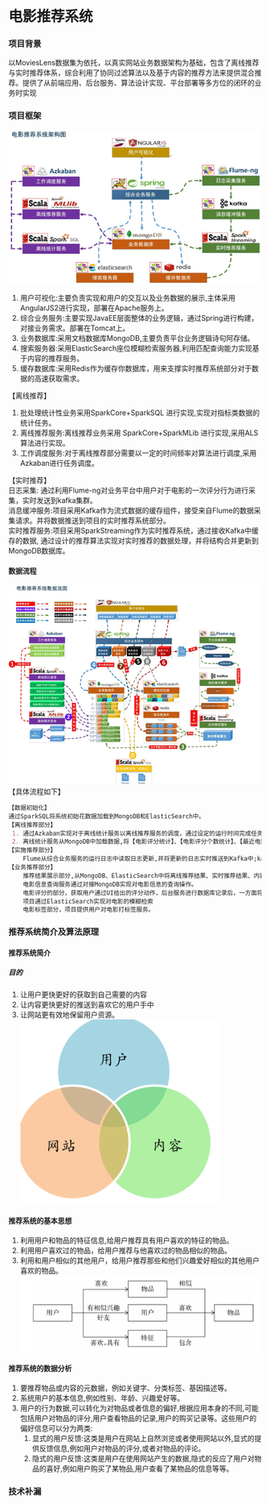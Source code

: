 # 电影推荐系统 
### 项目背景
以MoviesLens数据集为依托，以真实网站业务数据架构为基础，包含了离线推荐与实时推荐体系，综合利用了协同过滤算法以及基于内容的推荐方法来提供混合推荐。提供了从前端应用、后台服务、算法设计实现、平台部署等多方位的闭环的业务时实现
### 项目框架  
 ![img.png](img/img01.png)  
1. 用户可视化:主要负责实现和用户的交互以及业务数据的展示,主体采用AngularJS2进行实现，部署在Apache服务上。
2. 综合业务服务:主要实现JavaEE层面整体的业务逻辑，通过Spring进行构建，对接业务需求。部署在Tomcat上。
3. 业务数据库:采用文档数据库MongoDB,主要负责平台业务逻辑诗句阿存储。
4. 搜索服务器:采用ElasticSearch座位模糊检索服务器,利用匹配查询能力实现基于内容的推荐服务。
5. 缓存数据库:采用Redis作为缓存你数据库，用来支撑实时推荐系统部分对于数据的高速获取需求。

【离线推荐】  
1. 批处理统计性业务采用SparkCore+SparkSQL 进行实现,实现对指标类数据的统计任务。
2. 离线推荐服务:离线推荐业务采用 SparkCore+SparkMLib 进行实现,采用ALS算法进行实现。
3. 工作调度服务:对于离线推荐部分需要以一定的时间频率对算法进行调度,采用Azkaban进行任务调度。

【实时推荐】  
日志采集:   通过利用Flume-ng对业务平台中用户对于电影的一次评分行为进行采集，实时发送到kafka集群。  
消息缓冲服务:项目采用Kafka作为流式数据的缓存组件，接受来自Flume的数据采集请求。并将数据推送到项目的实时推荐系统部分。  
实时推荐服务:项目采用SparkStreaming作为实时推荐系统，通过接收Kafka中缓存的数据,
           通过设计的推荐算法实现对实时推荐的数据处理，并将结构合并更新到MongoDB数据库。   
#### 数据流程  
![img02.png](img/img02.png)  
【具体流程如下】
```markdown
【数据初始化】
通过SparkSQL将系统初始花数据加载到MongoDB和ElasticSearch中。
【离线推荐部分】  
 1. 通过Azkaban实现对于离线统计服务以离线推荐服务的调度，通过设定的运行时间完成任务的触发执行。
 2. 离线统计服务从MongoDB中加载数据,将【电影评分统计】、【电影评分个数统计】、【最近电影评分个数统计】三个统计算法进行实现。并将结果会写到MongoDB中;离线推荐服务从MongoDB中加载数据,通过ALS算法分别将【用户推荐结果矩阵】、【影片相似度矩阵】回写到MongoDB中。
【实施推荐部分】  
    Flume从综合业务服务的运行日志中读取日志更新,并将更新的日志实时推送到Kafka中;kafka在收到这些日志之后,通过kafkaStream程序对获取的日志信息进行过滤处理,获取用户评分数据流,并发送一到另外一个kafka队列;sparkStreaming监听kafka队列,实时获取kafka过滤出来的用户评分数据流,融合存储在Redis中的用户最近评分队列数据,提交给实时推荐算法,完成对用户新的推荐结果结果计算;计算完成之后,将新的推荐结果放入MongoDB数据库。
【业务推荐部分】
    推荐结果展示部分,从MongoDB、ElasticSearch中将离线推荐结果、实时推荐结果、内容推荐结果进行混合,综合给出相对应的数据。
    电影信息查询服务通过对接MongoDB实现对电影信息的查询操作。
    电影评分的部分，获取用户通过UI给出的评分动作，后台服务进行数据库记录后，一方面将数据推动到Redis集群中，另一方面,通过预设的日志框架输出到Tomcat中的日志。
    项目通过ElasticSearch实现对电影的模糊检索
    电影标签部分，项目提供用户对电影打标签服务。
```
### 推荐系统简介及算法原理
#### 推荐系统简介  
##### 目的
1. 让用户更快更好的获取到自己需要的内容
2. 让内容更快更好的推送到喜欢它的用户手中
3. 让网站更有效地保留用户资源。  
    ![img03.png](img/img03.png)  
#### 推荐系统的基本思想
1. 利用用户和物品的特征信息,给用户推荐具有用户喜欢的特征的物品。
2. 利用用户喜欢过的物品，给用户推荐与他喜欢过的物品相似的物品。
3. 利用和用户相似的其他用户，给用户推荐那些和他们兴趣爱好相似的其他用户喜欢的物品。
    ![img04.png](img/img04.png)  
#### 推荐系统的数据分析  
1. 要推荐物品或内容的元数据，例如关键字、分类标签、基因描述等。
2. 系统用户的基本信息,例如性别、年龄、兴趣爱好等。
3. 用户的行为数据,可以转化为对物品或者信息的偏好,根据应用本身的不同,可能包括用户对物品的评分,用户查看物品的记录,用户的购买记录等。这些用户的偏好信息可以分为两类:
   1. 显式的用户反馈:这类是用户在网站上自然浏览或者使用网站以外,显式的提供反馈信息,例如用户对物品的评分,或者对物品的评论。
   2. 隐式的用户反馈:这类是用户在使用网站产生的数据,隐式的反应了用户对物品的喜好,例如用户购买了某物品,用户查看了某物品的信息等等。  

### 技术补漏

